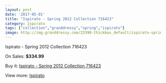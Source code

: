 ```yaml
---
layout: post
date: '2017-05-01'
title: "Ispirato - Spring 2012 Collection 716423"
category: Ispirato
tags: ["collection","granddressy","spring","ispirato"]
image: http://img.granddressy.com/23390-thickbox_default/ispirato-spring-2012-collection-716423.jpg
---
```

Ispirato - Spring 2012 Collection 716423

On Sales: **$334.99**
<a href="https://www.granddressy.com/en/ispirato/22334-ispirato-spring-2012-collection-716423.html"><amp-img layout="responsive" width="600" height="600" src="//img.granddressy.com/23390-thickbox_default/ispirato-spring-2012-collection-716423.jpg" alt="Ispirato - Spring 2012 Collection 716423 0" /></a>

Buy it: [Ispirato - Spring 2012 Collection 716423](https://www.granddressy.com/en/ispirato/22334-ispirato-spring-2012-collection-716423.html "Ispirato - Spring 2012 Collection 716423")

View more: [Ispirato](https://www.granddressy.com/en/496-ispirato "Ispirato")